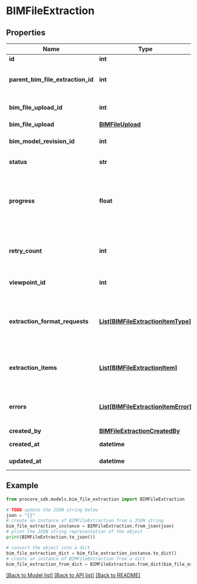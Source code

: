 # BIMFileExtraction


## Properties

Name | Type | Description | Notes
------------ | ------------- | ------------- | -------------
**id** | **int** | ID | [optional] 
**parent_bim_file_extraction_id** | **int** | ID of the parent BIM File Extraction | [optional] 
**bim_file_upload_id** | **int** | ID of the uploaded BIM File | [optional] 
**bim_file_upload** | [**BIMFileUpload**](BIMFileUpload.md) |  | [optional] 
**bim_model_revision_id** | **int** | ID of the BIM Model Revision | [optional] 
**status** | **str** | Extraction Status | [optional] 
**progress** | **float** | Progress of overall extraction taking into account the individual extraction items | [optional] 
**retry_count** | **int** | No. of retries performed on the extraction | [optional] 
**viewpoint_id** | **int** | ID of the BIM Viewpoint | [optional] 
**extraction_format_requests** | [**List[BIMFileExtractionItemType]**](BIMFileExtractionItemType.md) | Array of items indicating formats of items requested to be extracted | [optional] 
**extraction_items** | [**List[BIMFileExtractionItem]**](BIMFileExtractionItem.md) | An array of items extracted from a 3d model | [optional] 
**errors** | [**List[BIMFileExtractionItemError]**](BIMFileExtractionItemError.md) | An array of errors encountered during extraction | [optional] 
**created_by** | [**BIMFileExtractionCreatedBy**](BIMFileExtractionCreatedBy.md) |  | [optional] 
**created_at** | **datetime** | Created date | [optional] 
**updated_at** | **datetime** | Updated date | [optional] 

## Example

```python
from procore_sdk.models.bim_file_extraction import BIMFileExtraction

# TODO update the JSON string below
json = "{}"
# create an instance of BIMFileExtraction from a JSON string
bim_file_extraction_instance = BIMFileExtraction.from_json(json)
# print the JSON string representation of the object
print(BIMFileExtraction.to_json())

# convert the object into a dict
bim_file_extraction_dict = bim_file_extraction_instance.to_dict()
# create an instance of BIMFileExtraction from a dict
bim_file_extraction_from_dict = BIMFileExtraction.from_dict(bim_file_extraction_dict)
```
[[Back to Model list]](../README.md#documentation-for-models) [[Back to API list]](../README.md#documentation-for-api-endpoints) [[Back to README]](../README.md)


